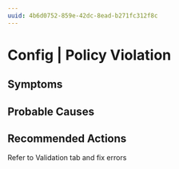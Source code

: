 ```yaml
---
uuid: 4b6d0752-859e-42dc-8ead-b271fc312f8c
---
```

# Config | Policy Violation

## Symptoms

## Probable Causes

## Recommended Actions

Refer to Validation tab and fix errors
